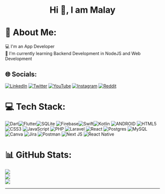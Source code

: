 
<h1 align="center">Hi 👋, I am Malay </h1>
    
<!--  ## About Me 👩‍💼 -->
 
 # 💫 About Me:
💻 I'm an App Developer<br>🤖 I'm currently learning Backend Development in NodeJS and Web Development


## 🌐 Socials:
 [![LinkedIn](https://img.shields.io/badge/LinkedIn-%230077B5.svg?logo=linkedin&logoColor=white)](https://www.linkedin.com/in/malay-pandit/) [![Twitter](https://img.shields.io/badge/Twitter-%231DA1F2.svg?logo=Twitter&logoColor=white)](https://twitter.com/MALAYPANDIT71)  [![YouTube](https://img.shields.io/badge/YouTube-%23FF0000.svg?logo=YouTube&logoColor=white)](https://youtube.com/@developermalay) [![Instagram](https://img.shields.io/badge/Instagram-%23E4405F.svg?logo=Instagram&logoColor=white)](https://instagram.com/developermalay) [![Reddit](https://img.shields.io/badge/Reddit-%23FF4500.svg?logo=Reddit&logoColor=white)](https://www.reddit.com/user/DeveloperMalay) 

# 💻 Tech Stack:
![Dart](https://img.shields.io/badge/dart-%230175C2.svg?style=for-the-badge&logo=dart&logoColor=white)![Flutter](https://img.shields.io/badge/Flutter-%2302569B.svg?style=for-the-badge&logo=Flutter&logoColor=white)![SQLite](https://img.shields.io/badge/sqlite-%2307405e.svg?style=for-the-badge&logo=sqlite&logoColor=white) ![Firebase](https://img.shields.io/badge/firebase-%23039BE5.svg?style=for-the-badge&logo=firebase)![Swift](https://img.shields.io/badge/swift-F54A2A?style=for-the-badge&logo=swift&logoColor=white)![Kotlin](https://img.shields.io/badge/kotlin-%230095D5.svg?style=for-the-badge&logo=kotlin&logoColor=white) ![ANDROID](https://img.shields.io/badge/android-%2320232a.svg?style=for-the-badge&logo=android&logoColor=%a4c639) ![HTML5](https://img.shields.io/badge/html5-%23E34F26.svg?style=for-the-badge&logo=html5&logoColor=white) ![CSS3](https://img.shields.io/badge/css3-%231572B6.svg?style=for-the-badge&logo=css3&logoColor=white) ![JavaScript](https://img.shields.io/badge/javascript-%23323330.svg?style=for-the-badge&logo=javascript&logoColor=%23F7DF1E)  ![PHP](https://img.shields.io/badge/php-%23777BB4.svg?style=for-the-badge&logo=php&logoColor=white)  ![Laravel](https://img.shields.io/badge/laravel-%23FF2D20.svg?style=for-the-badge&logo=laravel&logoColor=white) ![React](https://img.shields.io/badge/react-%2320232a.svg?style=for-the-badge&logo=react&logoColor=%2361DAFB)  ![Postgres](https://img.shields.io/badge/postgres-%23316192.svg?style=for-the-badge&logo=postgresql&logoColor=white) ![MySQL](https://img.shields.io/badge/mysql-%2300f.svg?style=for-the-badge&logo=mysql&logoColor=white) ![Canva](https://img.shields.io/badge/Canva-%2300C4CC.svg?style=for-the-badge&logo=Canva&logoColor=white) ![Jira](https://img.shields.io/badge/jira-%230A0FFF.svg?style=for-the-badge&logo=jira&logoColor=white) ![Postman](https://img.shields.io/badge/Postman-FF6C37?style=for-the-badge&logo=postman&logoColor=white) ![Next JS](https://img.shields.io/badge/Next.js-%23000000.svg?style=for-the-badge&logo=nextdotjs&logoColor=white) 
![React Native](https://img.shields.io/badge/react_native-%2320232a.svg?style=for-the-badge&logo=react&logoColor=%2361DAFB) 

# 📊 GitHub Stats:
![](https://github-readme-stats.vercel.app/api?username=DeveloperMalay&theme=tokyonight&hide_border=true&include_all_commits=true&count_private=true)<br/>
![](https://github-readme-streak-stats.herokuapp.com/?user=DeveloperMalay&theme=tokyonight&hide_border=true)<br/>
![](https://github-readme-stats.vercel.app/api/top-langs/?username=DeveloperMalay&theme=tokyonight&hide_border=true&include_all_commits=true&count_private=true&layout=compact)


---
<!-- [![](https://visitcount.itsvg.in/api?id=DeveloperMalay&icon=0&color=0)](https://visitcount.itsvg.in) -->

<!-- Proudly created with GPRM ( https://gprm.itsvg.in ) -->

<!--
**DeveloperMalay/DeveloperMalay** is a ✨ _special_ ✨ repository because its `README.md` (this file) appears on your GitHub profile.

Here are some ideas to get you started:

- 🔭 I’m currently working on ...
- 🌱 I’m currently learning ...
- 👯 I’m looking to collaborate on ...
- 🤔 I’m looking for help with ...
- 💬 Ask me about ...
- 📫 How to reach me: ...
- 😄 Pronouns: ...
- ⚡ Fun fact: ...
-->
